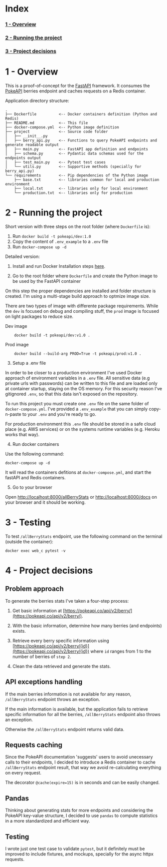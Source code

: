 # Index
### [1 - Overview](#1---overview-1)
### [2 - Running the project](#2---running-the-project-1)
### [3 - Project decisions](#3---project-decisions-1)


# 1 - Overview
This is a proof-of-concept for the [FastAPI](https://fastapi.tiangolo.com) framework. It consumes the
[PokeAPI](https://pokeapi.co/docs/v2) berries endpoint and caches requests on a Redis container.

Application directory structure:
```
.
├── Dockerfile          <-- Docker containers definition (Python and Redis)
├── README.md           <-- This file
├── docker-compose.yml  <-- Python image definition
├── project             <-- Source code folder
│   ├── __init__.py
│   ├── berry_api.py    <-- Functions to query PokeAPI endpoints and generate readable output
│   ├── main.py         <-- FastAPI app definition and endpoints
│   ├── schema.py       <-- Pydantic data schemas used for the endpoints output
│   ├── test_main.py    <-- Pytest test cases
│   └── utils.py        <-- Supportive methods (specially for berry_api.py)
└── requirements        <-- Pip dependencies of the Python image
    ├── base.txt        <-- libraries common for local and production environment
    ├── local.txt       <-- libraries only for local environment
    └── production.txt  <-- libraries only for production
```

# 2 - Running the project

Short version with three steps on the root folder (where `Dockerfile` is):
1. Run `docker build -t pokeapi/dev:1.0`
2. Copy the content of `.env_example` to a `.env` file
3. Run `docker-compose up -d`

Detailed version:
1. Install and run Docker
Installation steps [here](https://docs.docker.com/engine/install/).

2. Go to the root folder where `Dockerfile` and create the Python image to be used by the FastAPI container

On this step the proper dependencies are installed and folder structure is created. I'm using a multi-stage build
approach to optmize image size.

There are two types of image with differente package requirements. While the `dev` is focused on debug and compiling
stuff, the `prod` image is focused on light packages to reduce size.

Dev image
```
    docker build -t pokeapi/dev:v1.0 .
```
Prod image
```
    docker build --build-arg PROD=True -t pokeapi/prod:v1.0 .
```

3. Setup a .env file

In order to be closer to a production environment I've used Docker approach of environment variables
in a `.env` file. All sensitive data (e.g private urls with passwords) can be written to this file and are loaded only
at container startup, staying on the OS memory. For this security reason I've gitignored `.env`, so that this
data isn't exposed on the repository.

To run this project you must create one `.env` file on the same folder of `docker-compose.yml`. I've provided a
`.env_example` that you can simply copy-n-paste to your `.env` and you're ready to go.

For production environment this `.env` file should be stored in a safe cloud place (e.g. AWS services) or on the
systems runtime variables (e.g. Heroku works that way).

4. Run docker containers

Use the following command:
```
docker-compose up -d
```
It will read the containers defitions at `docker-compose.yml`, and start the fastAPI and Redis containers.

5. Go to your browser

Open [http://localhost:8000/allBerryStats](http://localhost:8000/allBerryStats) or
[http://localhost:8000/docs](http://localhost:8000/docs) on your browser and it should be working.

# 3 - Testing

To test `/allBerryStats` endpoint, use the following command on the terminal (outside the container):
```
docker exec web_c pytest -v
```

# 4 - Project decisions

## Problem approach

To generate the berries stats I've taken a four-step process:

1. Get basic information at [https://pokeapi.co/api/v2/berry/](https://pokeapi.co/api/v2/berry/).

2. With the basic information, determine how many berries (and endpoints) exists.

3. Retrieve every berry specific information using [https://pokeapi.co/api/v2/berry/{id}](https://pokeapi.co/api/v2/berry/{id})
where `id` ranges from 1 to the number of berries of `step 2`.

4. Clean the data retrieved and generate the stats.

## API exceptions handling
If the main berries information is not available for any reason, `/allBerryStats` endpoint throws an exception.

If the main information is available, but the application fails to retrieve specific information for all the berries,
`/allBerryStats` endpoint also throws an exception.

Otherwise the `/allBerryStats` endpoint returns valid data.

## Requests caching
Since the PokeAPI documentation 'suggests' users to avoid unecessary calls to their endpoints, I decided to
introduce a Redis container to cache `/allBerryStats` endpoint result, that way we avoid re-calculating everything
on every request.

The decorator `@cache(expire=15)` is in seconds and can be easily changed.

## Pandas
Thinking about generating stats for more endpoints and considering the PokeAPI key-value structure, I decided to
use `pandas` to compute statistics in a more standardized and efficient way.

## Testing
I wrote just one test case to validate `pytest`, but it definitely must be improved to include fixtures, and mockups,
specially for the async httpx requests.